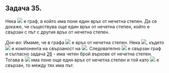 ## Задача 35.

Нека <img src="https://latex.codecogs.com/svg.latex?\Large&space;G"> е граф, в който има поне един връх от нечетна степен. Да се докаже, че съществува още един връх от нечетна степен, който е свързан с път с другия връх от нечетна степен.

*Док-во:* Имаме, че в графа <img src="https://latex.codecogs.com/svg.latex?\Large&space;G:{\;}u"> е връх от нечетна степен. Нека <img src="https://latex.codecogs.com/svg.latex?\Large&space;u\in{G_1}">, където <img src="https://latex.codecogs.com/svg.latex?\Large&space;G_1"> е компонента на свързаност на <img src="https://latex.codecogs.com/svg.latex?\Large&space;G">. Следователно <img src="https://latex.codecogs.com/svg.latex?\Large&space;G_1"> е свързан граф и съгласно задача [26]() - има четен брой върхове от нечетна степен. Тогава в <img src="https://latex.codecogs.com/svg.latex?\Large&space;G_1"> има поне още един връх от нечетна степен и той като <img src="https://latex.codecogs.com/svg.latex?\Large&space;G_1"> е свързан, то между тях има път.
